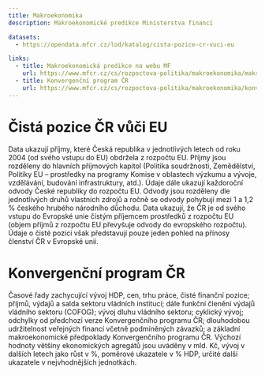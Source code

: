 ```yaml
---
title: Makroekonomika
description: Makroekonomické predikce Ministerstva financí

datasets:
  - https://opendata.mfcr.cz/lod/katalog/cista-pozice-cr-vuci-eu

links:
  - title: Makroekonomická predikce na webu MF
    url: https://www.mfcr.cz/cs/rozpoctova-politika/makroekonomika/makroekonomicka-predikce/2023
  - title: Konvergenční program ČR
    url: https://www.mfcr.cz/cs/rozpoctova-politika/makroekonomika/konvergencni-program/2023
---
```


# Čistá pozice ČR vůči EU

Data ukazují příjmy, které Česká republika v jednotlivých letech od roku 2004 (od svého vstupu do EU) obdržela z rozpočtu EU. Příjmy jsou rozděleny do hlavních příjmových kapitol (Politika soudržnosti, Zemědělství, Politiky EU – prostředky na programy Komise v oblastech výzkumu a vývoje, vzdělávání, budování infrastruktury, atd.). Údaje dále ukazují každoroční odvody České republiky do rozpočtu EU. Odvody jsou rozděleny dle jednotlivých druhů vlastních zdrojů a ročně se odvody pohybují mezi 1 a 1,2 % českého hrubého národního důchodu. Data ukazují, že ČR je od svého vstupu do Evropské unie čistým příjemcem prostředků z rozpočtu EU (objem příjmů z rozpočtu EU převyšuje odvody do evropského rozpočtu). Údaje o čisté pozici však představují pouze jeden pohled na přínosy členství ČR v Evropské unii.

# Konvergenční program ČR

Časové řady zachycující vývoj HDP, cen, trhu práce, čisté finanční pozice; příjmů, výdajů a salda sektoru vládních institucí; dále funkční členění výdajů vládního sektoru (COFOG); vývoj dluhu vládního sektoru; cyklický vývoj; odchylky od předchozí verze Konvergenčního programu ČR; dlouhodobou udržitelnost veřejných financí včetně podmíněných závazků; a základní makroekonomické předpoklady Konvergenčního programu ČR. Výchozí hodnoty většiny ekonomických agregátů jsou uváděny v mld. Kč, vývoj v dalších letech jako růst v %, poměrové ukazatele v % HDP, určité další ukazatele v nejvhodnějších jednotkách.
